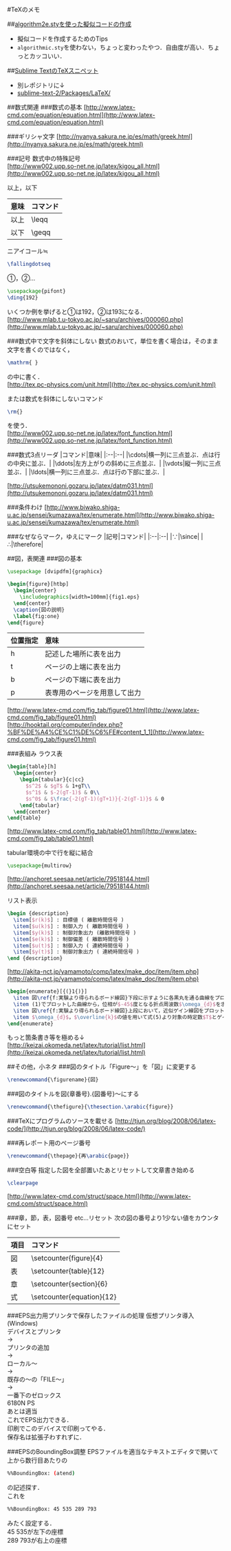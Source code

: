 #TeXのメモ

##[algorithm2e.styを使った擬似コードの作成](https://github.com/Ry0/TeX_memo/tree/master/algorithm2e)
* 擬似コードを作成するためのTips  
* `algorithmic.sty`を使わない，ちょっと変わったやつ．自由度が高い．ちょっとカッコいい．

##[Sublime TextのTeXスニペット](https://github.com/Ry0/sublime-text-2/tree/master/Packages/LaTeX)
* 別レポジトリに↓
* [sublime-text-2/Packages/LaTeX/](https://github.com/Ry0/sublime-text-2/tree/master/Packages/LaTeX)

##数式関連
###数式の基本
[http://www.latex-cmd.com/equation/equation.html](http://www.latex-cmd.com/equation/equation.html)  

###ギリシャ文字
[http://nyanya.sakura.ne.jp/es/math/greek.html](http://nyanya.sakura.ne.jp/es/math/greek.html)  

###記号
数式中の特殊記号  
[http://www002.upp.so-net.ne.jp/latex/kigou_all.html](http://www002.upp.so-net.ne.jp/latex/kigou_all.html)  

以上，以下  

|意味|コマンド|
|:--|:--|
|以上|\leqq|
|以下|\geqq|

ニアイコール≒  
```tex
\fallingdotseq
```

①，②...  
```tex
\usepackage{pifont}
\ding{192}
```
いくつか例を挙げると①は192，②は193になる．  
[http://www.mlab.t.u-tokyo.ac.jp/~saru/archives/000060.php](http://www.mlab.t.u-tokyo.ac.jp/~saru/archives/000060.php)  

###数式中で文字を斜体にしない
数式のおいて，単位を書く場合は，そのまま文字を書くのではなく，
```tex
\mathrm{ }
```
の中に書く．  
[http://tex.pc-physics.com/unit.html](http://tex.pc-physics.com/unit.html)  

または数式を斜体にしないコマンド  
```tex
\rm{}
```
を使う．  
[http://www002.upp.so-net.ne.jp/latex/font_function.html](http://www002.upp.so-net.ne.jp/latex/font_function.html)  

###数式3点リーダ
|コマンド|意味|
|:--|:--|
|\cdots|横一列に三点並ぶ．点は行の中央に並ぶ．|
|\ddots|左方上がりの斜めに三点並ぶ．|
|\vdots|縦一列に三点並ぶ．|
|\ldots|横一列に三点並ぶ．点は行の下部に並ぶ．|

[http://utsukemononi.gozaru.jp/latex/datm031.html](http://utsukemononi.gozaru.jp/latex/datm031.html)

###条件わけ
[http://www.biwako.shiga-u.ac.jp/sensei/kumazawa/tex/enumerate.html](http://www.biwako.shiga-u.ac.jp/sensei/kumazawa/tex/enumerate.html)  

###なぜならマーク，ゆえにマーク
|記号|コマンド|
|:--|:--|
|∵|\since|
|∴|\therefore|


##図，表関連
###図の基本
```tex
\usepackage [dvipdfm]{graphicx}

\begin{figure}[htbp]
  \begin{center}
    \includegraphics[width=100mm]{fig1.eps}
  \end{center}
  \caption{図の説明}
  \label{fig:one}
\end{figure}
```

|位置指定|意味|
|:--|:--|
| h | 記述した場所に表を出力 |
| t | ページの上端に表を出力 |
| b | ページの下端に表を出力 |
|p | 表専用のページを用意して出力 |

[http://www.latex-cmd.com/fig_tab/figure01.html](http://www.latex-cmd.com/fig_tab/figure01.html)  
[http://hooktail.org/computer/index.php?%BF%DE%A4%CE%C1%DE%C6%FE#content_1_1](http://www.latex-cmd.com/fig_tab/figure01.html)  

###表組み
ラウス表  
```tex
\begin{table}[h]
  \begin{center}
    \begin{tabular}{c|cc}
      $s^2$ & $gT$ & 1+gT\\
      $s^1$ & $-2(gT-1)$ & 0\\
      $s^0$ & $\frac{-2(gT-1)(gT+1)}{-2(gT-1)}$ & 0
    \end{tabular}
  \end{center}
\end{table}
```
[http://www.latex-cmd.com/fig_tab/table01.html](http://www.latex-cmd.com/fig_tab/table01.html)  

tabular環境の中で行を縦に結合  
```tex
\usepackage{multirow}
```
[http://anchoret.seesaa.net/article/79518144.html](http://anchoret.seesaa.net/article/79518144.html)  

リスト表示  
```tex
\begin {description}
  \item[$r(k)$] : 目標値 ( 離散時間信号 )
  \item[$u(k)$] : 制御入力 ( 離散時間信号 )
  \item[$y(k)$] : 制御対象出力 (離散時間信号 )
  \item[$e(k)$] : 制御偏差 ( 離散時間信号 )
  \item[$u(t)$] : 制御入力 ( 連続時間信号 )
  \item[$y(t)$] : 制御対象出力 ( 連続時間信号 )
\end {description}
```
[http://akita-nct.jp/yamamoto/comp/latex/make_doc/item/item.php](http://akita-nct.jp/yamamoto/comp/latex/make_doc/item/item.php)  

```tex
\begin{enumerate}[{(}1{)}]
  \item 図\ref{f:実験より得られるボード線図}下段に示すように各黒丸を通る曲線をプロットする．
  \item (1)でプロットした曲線から，位相が$-45$度となる折点周波数$\omega_{d}$を求める．
  \item 図\ref{f:実験より得られるボード線図}上段において，近似ゲイン線図をプロットし，低周波数ゲイン$\overline{k}$を求める．
  \item $\omega_{d}$，$\overline{k}$の値を用いて式(5)より対象の時定数$T$とゲイン$k$を求める．
\end{enumerate}
```
もっと箇条書き等を極める↓  
[http://keizai.okomeda.net/latex/tutorial/list.html](http://keizai.okomeda.net/latex/tutorial/list.html)  

##その他，小ネタ
###図のタイトル「Figure～」を「図」に変更する
```tex
\renewcommand{\figurename}{図}
```

###図のタイトルを図{章番号}.{図番号}～にする
```tex
\renewcommand{\thefigure}{\thesection.\arabic{figure}}
```

###TeXにプログラムのソースを載せる
[http://tjun.org/blog/2008/06/latex-code/](http://tjun.org/blog/2008/06/latex-code/)  

###再レポート用のページ番号
```tex
\renewcommand{\thepage}{再\arabic{page}}
```

###空白等
指定した図を全部置いたあとリセットして文章書き始める  
```tex
\clearpage
```
[http://www.latex-cmd.com/struct/space.html](http://www.latex-cmd.com/struct/space.html)  

###章，節，表，図番号 etc...リセット
次の図の番号より1少ない値をカウンタにセット  

|項目|コマンド|
|:--|:--|
|図|\setcounter{figure}{4}|
|表|\setcounter{table}{12}|
|章|\setcounter{section}{6}|
|式|\setcounter{equation}{12}|

###EPS出力用プリンタで保存したファイルの処理
仮想プリンタ導入(Windows)  
デバイスとプリンタ  
→  
プリンタの追加  
→  
ローカル～  
→  
既存の～の「FILE～」  
→  
一番下のゼロックス  
6180N PS  
あとは適当  
これでEPS出力できる．  
印刷でこのデバイスで印刷ってやる．  
保存名は拡張子わすれずに．

###EPSのBoundingBox調整
EPSファイルを適当なテキストエディタで開いて  
上から数行目あたりの  
```bash
%%BoundingBox: (atend)
```
の記述探す．  
これを  
```bash
%%BoundingBox: 45 535 289 793
```
みたく設定する．  
45 535が左下の座標  
289 793が右上の座標  
